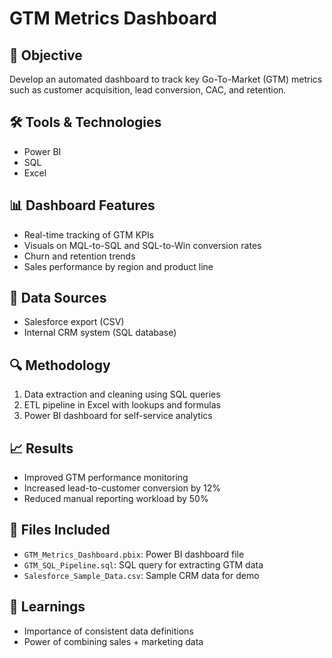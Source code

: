 
# GTM Metrics Dashboard

## 🎯 Objective
Develop an automated dashboard to track key Go-To-Market (GTM) metrics such as customer acquisition, lead conversion, CAC, and retention.

## 🛠️ Tools & Technologies
- Power BI
- SQL
- Excel

## 📊 Dashboard Features
- Real-time tracking of GTM KPIs
- Visuals on MQL-to-SQL and SQL-to-Win conversion rates
- Churn and retention trends
- Sales performance by region and product line

## 🧩 Data Sources
- Salesforce export (CSV)
- Internal CRM system (SQL database)

## 🔍 Methodology
1. Data extraction and cleaning using SQL queries
2. ETL pipeline in Excel with lookups and formulas
3. Power BI dashboard for self-service analytics

## 📈 Results
- Improved GTM performance monitoring
- Increased lead-to-customer conversion by 12%
- Reduced manual reporting workload by 50%

## 📁 Files Included
- `GTM_Metrics_Dashboard.pbix`: Power BI dashboard file
- `GTM_SQL_Pipeline.sql`: SQL query for extracting GTM data
- `Salesforce_Sample_Data.csv`: Sample CRM data for demo

## 🧠 Learnings
- Importance of consistent data definitions
- Power of combining sales + marketing data
